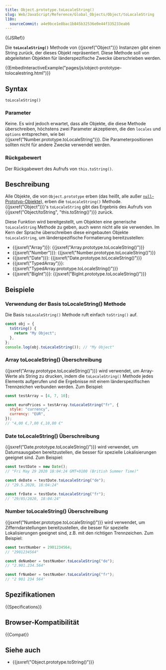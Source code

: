 ```yaml
---
title: Object.prototype.toLocaleString()
slug: Web/JavaScript/Reference/Global_Objects/Object/toLocaleString
l10n:
  sourceCommit: a4e9bce1e8bac1b845b32536e0e44f335233eab6
---
```


{{JSRef}}

Die **`toLocaleString()`** Methode von {{jsxref("Object")}} Instanzen gibt einen String zurück, der dieses Objekt repräsentiert. Diese Methode soll von abgeleiteten Objekten für länderspezifische Zwecke überschrieben werden.

{{EmbedInteractiveExample("pages/js/object-prototype-tolocalestring.html")}}

## Syntax

```js-nolint
toLocaleString()
```

### Parameter

Keine. Es wird jedoch erwartet, dass alle Objekte, die diese Methode überschreiben, höchstens zwei Parameter akzeptieren, die den `locales` und `options` entsprechen, wie bei {{jsxref("Number.prototype.toLocaleString")}}. Die Parameterpositionen sollten nicht für andere Zwecke verwendet werden.

### Rückgabewert

Der Rückgabewert des Aufrufs von `this.toString()`.

## Beschreibung

Alle Objekte, die von `Object.prototype` erben (das heißt, alle außer [`null`-Prototyp-Objekte](/de/docs/Web/JavaScript/Reference/Global_Objects/Object#null-prototype_objects)), erben die `toLocaleString()` Methode. {{jsxref("Object")}}'s `toLocaleString` gibt das Ergebnis des Aufrufs von {{jsxref("Object/toString", "this.toString()")}} zurück.

Diese Funktion wird bereitgestellt, um Objekten eine generische `toLocaleString` Methode zu geben, auch wenn nicht alle sie verwenden. Im Kern der Sprache überschreiben diese eingebauten Objekte `toLocaleString`, um länderspezifische Formatierung bereitzustellen:

- {{jsxref("Array")}}: {{jsxref("Array.prototype.toLocaleString()")}}
- {{jsxref("Number")}}: {{jsxref("Number.prototype.toLocaleString()")}}
- {{jsxref("Date")}}: {{jsxref("Date.prototype.toLocaleString()")}}
- {{jsxref("TypedArray")}}: {{jsxref("TypedArray.prototype.toLocaleString()")}}
- {{jsxref("BigInt")}}: {{jsxref("BigInt.prototype.toLocaleString()")}}

## Beispiele

### Verwendung der Basis toLocaleString() Methode

Die Basis `toLocaleString()` Methode ruft einfach `toString()` auf.

```js
const obj = {
  toString() {
    return "My Object";
  },
};
console.log(obj.toLocaleString()); // "My Object"
```

### Array toLocaleString() Überschreibung

{{jsxref("Array.prototype.toLocaleString()")}} wird verwendet, um Array-Werte als String zu drucken, indem die `toLocaleString()` Methode jedes Elements aufgerufen und die Ergebnisse mit einem länderspezifischen Trennzeichen verbunden werden. Zum Beispiel:

```js
const testArray = [4, 7, 10];

const euroPrices = testArray.toLocaleString("fr", {
  style: "currency",
  currency: "EUR",
});
// "4,00 €,7,00 €,10,00 €"
```

### Date toLocaleString() Überschreibung

{{jsxref("Date.prototype.toLocaleString()")}} wird verwendet, um Datumsausgaben bereitzustellen, die besser für spezielle Lokalisierungen geeignet sind. Zum Beispiel:

```js
const testDate = new Date();
// "Fri May 29 2020 18:04:24 GMT+0100 (British Summer Time)"

const deDate = testDate.toLocaleString("de");
// "29.5.2020, 18:04:24"

const frDate = testDate.toLocaleString("fr");
// "29/05/2020, 18:04:24"
```

### Number toLocaleString() Überschreibung

{{jsxref("Number.prototype.toLocaleString()")}} wird verwendet, um Zifferndarstellungen bereitzustellen, die besser für spezielle Lokalisierungen geeignet sind, z.B. mit den richtigen Trennzeichen. Zum Beispiel:

```js
const testNumber = 2901234564;
// "2901234564"

const deNumber = testNumber.toLocaleString("de");
// "2.901.234.564"

const frNumber = testNumber.toLocaleString("fr");
// "2 901 234 564"
```

## Spezifikationen

{{Specifications}}

## Browser-Kompatibilität

{{Compat}}

## Siehe auch

- {{jsxref("Object.prototype.toString()")}}
